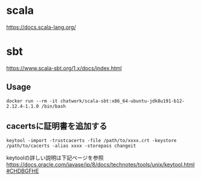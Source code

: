 # scala
https://docs.scala-lang.org/

# sbt
https://www.scala-sbt.org/1.x/docs/index.html

## Usage
```
docker run --rm -it chatwork/scala-sbt:x86_64-ubuntu-jdk8u191-b12-2.12.4-1.1.0 /bin/bash
```

## cacertsに証明書を追加する
```
keytool -import -trustcacerts -file /path/to/xxxx.crt -keystore /path/to/cacerts -alias xxxx -storepass changeit
```
keytoolの詳しい説明は下記ページを参照
https://docs.oracle.com/javase/jp/8/docs/technotes/tools/unix/keytool.html#CHDBGFHE
